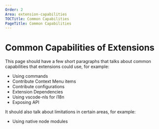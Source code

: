 ```yaml
---
Order: 2
Area: extension-capabilities
TOCTitle: Common Capabilities
PageTitle: Common Capabilities
---
```


# Common Capabilities of Extensions

This page should have a few short paragraphs that talks about common capabilities that extensions could use, for example:

- Using commands
- Contribute Context Menu items
- Contribute configurations
- Extension Dependencies
- Using vscode-nls for i18n
- Exposing API

It should also talk about limitations in certain areas, for example:

- Using native node modules